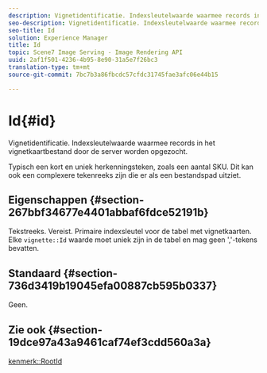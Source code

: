 ```yaml
---
description: Vignetidentificatie. Indexsleutelwaarde waarmee records in het vignetkaartbestand door de server worden opgezocht.
seo-description: Vignetidentificatie. Indexsleutelwaarde waarmee records in het vignetkaartbestand door de server worden opgezocht.
seo-title: Id
solution: Experience Manager
title: Id
topic: Scene7 Image Serving - Image Rendering API
uuid: 2af1f501-4236-4b95-8e90-31a5e7f26bc3
translation-type: tm+mt
source-git-commit: 7bc7b3a86fbcdc57cfdc31745fae3afc06e44b15

---
```



# Id{#id}

Vignetidentificatie. Indexsleutelwaarde waarmee records in het vignetkaartbestand door de server worden opgezocht.

Typisch een kort en uniek herkenningsteken, zoals een aantal SKU. Dit kan ook een complexere tekenreeks zijn die er als een bestandspad uitziet.

## Eigenschappen {#section-267bbf34677e4401abbaf6fdce52191b}

Tekstreeks. Vereist. Primaire indexsleutel voor de tabel met vignetkaarten. Elke `vignette::Id` waarde moet uniek zijn in de tabel en mag geen &#39;,&#39;-tekens bevatten.

## Standaard {#section-736d3419b19045efa00887cb595b0337}

Geen.

## Zie ook {#section-19dce97a43a9461caf74ef3cdd560a3a}

[kenmerk::RootId](../../../../../ir-api/material-cat/image-rendering-api-ref/c-ir-material-catalog/c-ir-attributes-reference/r-ir-rootid.md#reference-54b42b7125824be593378c1accb70d5a)
